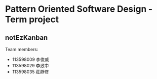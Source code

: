 # Pattern Oriented Software Design - Term project

## notEzKanban

Team members:

- 113598009 李俊威
- 113598029 李致中
- 113598035 莊靜修
